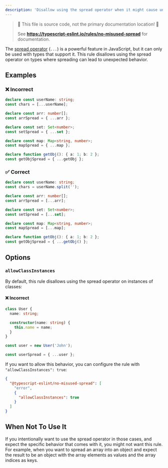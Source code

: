 ```yaml
---
description: 'Disallow using the spread operator when it might cause unexpected behavior.'
---
```


> 🛑 This file is source code, not the primary documentation location! 🛑
>
> See **https://typescript-eslint.io/rules/no-misused-spread** for documentation.

The [spread operator](https://developer.mozilla.org/en-US/docs/Web/JavaScript/Reference/Operators/Spread_syntax) (`...`) is a powerful feature in JavaScript, but it can only be used with types that support it. This rule disallows using the spread operator on types where spreading can lead to unexpected behavior.

## Examples

<!--tabs-->

### ❌ Incorrect

```ts
declare const userName: string;
const chars = [...userName];

declare const arr: number[];
const arrSpread = { ...arr };

declare const set: Set<number>;
const setSpread = { ...set };

declare const map: Map<string, number>;
const mapSpread = { ...map };

declare function getObj(): { a: 1; b: 2 };
const getObjSpread = { ...getObj };
```

### ✅ Correct

```ts
declare const userName: string;
const chars = userName.split('');

declare const arr: number[];
const arrSpread = [...arr];

declare const set: Set<number>;
const setSpread = [...set];

declare const map: Map<string, number>;
const mapSpread = [...map];

declare function getObj(): { a: 1; b: 2 };
const getObjSpread = { ...getObj() };
```

<!--/tabs-->

## Options

### `allowClassInstances`

By default, this rule disallows using the spread operator on instances of classes:

<!--tabs-->

#### ❌ Incorrect

```ts option='{ "allowClassInstances": false }'
class User {
  name: string;

  constructor(name: string) {
    this.name = name;
  }
}

const user = new User('John');

const userSpread = { ...user };
```

<!--/tabs-->

If you want to allow this behavior, you can configure the rule with `"allowClassInstances": true`:

```json
{
  "@typescript-eslint/no-misused-spread": [
    "error",
    {
      "allowClassInstances": true
    }
  ]
}
```

## When Not To Use It

If you intentionally want to use the spread operator in those cases, and expect
the specific behavior that comes with it, you might not want this rule.
For example, when you want to spread an array into an object and expect the
result to be an object with the array elements as values and the array indices
as keys.
